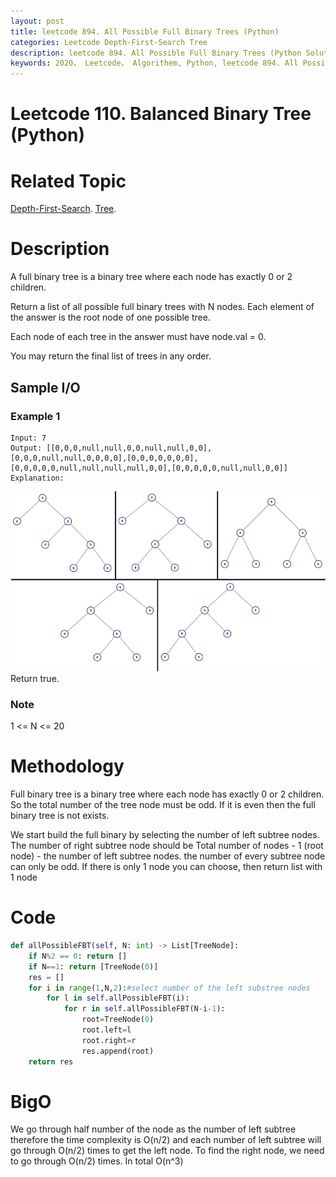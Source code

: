 ```yaml
---
layout: post
title: leetcode 894. All Possible Full Binary Trees (Python)
categories: Leetcode Depth-First-Search Tree
description: leetcode 894. All Possible Full Binary Trees (Python Solution)
keywords: 2020， Leetcode， Algorithem, Python, leetcode 894. All Possible Full Binary Trees, zhenyu, Depth-First-Search, DFS, Depth First Search, Tree, tree, Balanced-Binary-Tree
---
```


# Leetcode 110. Balanced Binary Tree (Python)

# Related Topic
<a href="/categories/#Depth-First-Search" target="_blank"> Depth-First-Search</a>.
<a href="/categories/#Tree" target="_blank"> Tree</a>.

# Description
A full binary tree is a binary tree where each node has exactly 0 or 2 children.

Return a list of all possible full binary trees with N nodes.  Each element of the answer is the root node of one possible tree.

Each node of each tree in the answer must have node.val = 0.

You may return the final list of trees in any order.


## Sample I/O

### Example 1
```
Input: 7
Output: [[0,0,0,null,null,0,0,null,null,0,0],[0,0,0,null,null,0,0,0,0],[0,0,0,0,0,0,0],[0,0,0,0,0,null,null,null,null,0,0],[0,0,0,0,0,null,null,0,0]]
Explanation:
```
![fivetrees](/images/blog/fivetrees.png)
Return true.

### Note
1 <= N <= 20


# Methodology

Full binary tree is a binary tree where each node has exactly 0 or 2 children. So the total number of the tree node must be odd. If it is even then the full binary tree is not exists.

We start build the full binary by selecting the number of left subtree nodes. The number of right subtree node should be Total number of nodes - 1 (root node) - the number of left subtree nodes. the number of every subtree node can only be odd. If there is only 1 node you can choose, then return list with 1 node

# Code
```python
def allPossibleFBT(self, N: int) -> List[TreeNode]:
    if N%2 == 0: return []
    if N==1: return [TreeNode(0)]
    res = []
    for i in range(1,N,2):#select number of the left substree nodes
        for l in self.allPossibleFBT(i):
            for r in self.allPossibleFBT(N-i-1):
                root=TreeNode(0)
                root.left=l
                root.right=r
                res.append(root)
    return res
```
# BigO
We go through half number of the node as the number of left subtree therefore the time complexity is O(n/2) and each number of left subtree will go through O(n/2) times to get the left node. To find the right node, we need to go through O(n/2) times. In total O(n^3)
